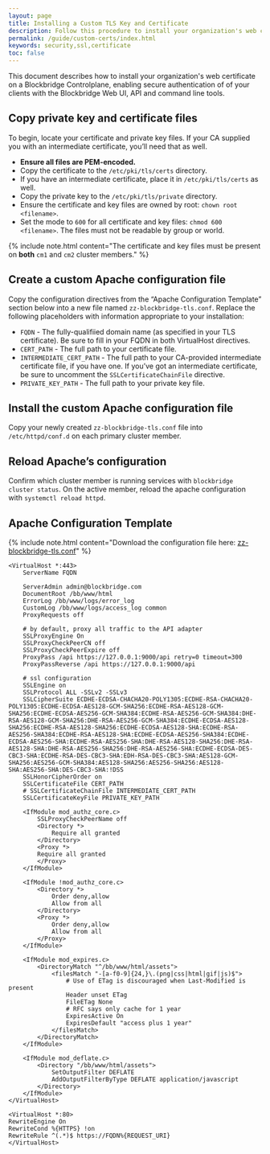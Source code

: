 ```yaml
---
layout: page
title: Installing a Custom TLS Key and Certificate
description: Follow this procedure to install your organization's web certificate in the Blockbridge Controlplane.
permalink: /guide/custom-certs/index.html
keywords: security,ssl,certificate
toc: false
---
```


This document describes how to install your organization's web certificate on a
Blockbridge Controlplane, enabling secure authentication of of your clients
with the Blockbridge Web UI, API and command line tools.

Copy private key and certificate files
--------------------------------------

To begin, locate your certificate and private key files. If your CA supplied you
with an intermediate certificate, you’ll need that as well.

* **Ensure all files are PEM-encoded.**
* Copy the certificate to the `/etc/pki/tls/certs` directory. 
* If you have an intermediate certificate, place it in `/etc/pki/tls/certs` as well.
* Copy the private key to the `/etc/pki/tls/private` directory.
* Ensure the certificate and key files are owned by root: `chown root <filename>`.
* Set the mode to `600` for all certificate and key files: `chmod 600 <filename>`.  The files must not be readable by group or world.

{% include note.html content="The certificate and key files must be present
on **both** `cm1` and `cm2` cluster members." %}

Create a custom Apache configuration file
-----------------------------------------

Copy the configuration directives from the “Apache Configuration Template”
section below into a new file named `zz-blockbridge-tls.conf`. Replace the
following placeholders with information appropriate to your installation:

* `FQDN` - The fully-qualifiied domain name (as specified in your TLS
  certificate). Be sure to fill in your FQDN in both VirtualHost directives.
* `CERT_PATH` - The full path to your certificate file.
* `INTERMEDIATE_CERT_PATH` - The full path to your CA-provided intermediate
  certificate file, if you have one. If you’ve got an intermediate certificate,
  be sure to uncomment the `SSLCertificateChainFile` directive.
* `PRIVATE_KEY_PATH` - The full path to your private key file.

Install the custom Apache configuration file
--------------------------------------------

Copy your newly created `zz-blockbridge-tls.conf` file into
`/etc/httpd/conf.d` on each primary cluster member.

Reload Apache’s configuration
-----------------------------

Confirm which cluster member is running services with `blockbridge cluster
status`. On the active member, reload the apache configuration with `systemctl
reload httpd`.

  
Apache Configuration Template
-----------------------------

{% include note.html
content="Download the configuration file here: [zz-blockbridge-tls.conf](./zz-blockbridge-tls.conf)" %}

```
<VirtualHost *:443>
    ServerName FQDN

    ServerAdmin admin@blockbridge.com
    DocumentRoot /bb/www/html
    ErrorLog /bb/www/logs/error_log
    CustomLog /bb/www/logs/access_log common
    ProxyRequests off

    # by default, proxy all traffic to the API adapter
    SSLProxyEngine On
    SSLProxyCheckPeerCN off
    SSLProxyCheckPeerExpire off
    ProxyPass /api https://127.0.0.1:9000/api retry=0 timeout=300
    ProxyPassReverse /api https://127.0.0.1:9000/api

    # ssl configuration
    SSLEngine on
    SSLProtocol ALL -SSLv2 -SSLv3
    SSLCipherSuite ECDHE-ECDSA-CHACHA20-POLY1305:ECDHE-RSA-CHACHA20-POLY1305:ECDHE-ECDSA-AES128-GCM-SHA256:ECDHE-RSA-AES128-GCM-SHA256:ECDHE-ECDSA-AES256-GCM-SHA384:ECDHE-RSA-AES256-GCM-SHA384:DHE-RSA-AES128-GCM-SHA256:DHE-RSA-AES256-GCM-SHA384:ECDHE-ECDSA-AES128-SHA256:ECDHE-RSA-AES128-SHA256:ECDHE-ECDSA-AES128-SHA:ECDHE-RSA-AES256-SHA384:ECDHE-RSA-AES128-SHA:ECDHE-ECDSA-AES256-SHA384:ECDHE-ECDSA-AES256-SHA:ECDHE-RSA-AES256-SHA:DHE-RSA-AES128-SHA256:DHE-RSA-AES128-SHA:DHE-RSA-AES256-SHA256:DHE-RSA-AES256-SHA:ECDHE-ECDSA-DES-CBC3-SHA:ECDHE-RSA-DES-CBC3-SHA:EDH-RSA-DES-CBC3-SHA:AES128-GCM-SHA256:AES256-GCM-SHA384:AES128-SHA256:AES256-SHA256:AES128-SHA:AES256-SHA:DES-CBC3-SHA:!DSS
    SSLHonorCipherOrder on
    SSLCertificateFile CERT_PATH
    # SSLCertificateChainFile INTERMEDIATE_CERT_PATH
    SSLCertificateKeyFile PRIVATE_KEY_PATH

    <IfModule mod_authz_core.c>
        SSLProxyCheckPeerName off
        <Directory *>
            Require all granted
        </Directory>
        <Proxy *>
        Require all granted
        </Proxy>
    </IfModule>

    <IfModule !mod_authz_core.c>
        <Directory *>
            Order deny,allow
            Allow from all
        </Directory>
        <Proxy *>
            Order deny,allow
            Allow from all
        </Proxy>
    </IfModule>

    <IfModule mod_expires.c>
        <DirectoryMatch "^/bb/www/html/assets">
            <filesMatch "-[a-f0-9]{24,}\.(png|css|html|gif|js)$">
                # Use of ETag is discouraged when Last-Modified is present
                Header unset ETag
                FileETag None
                # RFC says only cache for 1 year
                ExpiresActive On
                ExpiresDefault "access plus 1 year"
            </filesMatch>
        </DirectoryMatch>
    </IfModule>

    <IfModule mod_deflate.c>
        <Directory "/bb/www/html/assets">
            SetOutputFilter DEFLATE
            AddOutputFilterByType DEFLATE application/javascript
        </Directory>
    </IfModule>
</VirtualHost>

<VirtualHost *:80>
RewriteEngine On
RewriteCond %{HTTPS} !on
RewriteRule ^(.*)$ https://FQDN%{REQUEST_URI}
</VirtualHost>
```
